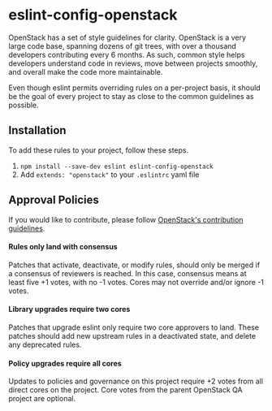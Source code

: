 # eslint-config-openstack

OpenStack has a set of style guidelines for clarity. OpenStack is a very large code base, spanning
dozens of git trees, with over a thousand developers contributing every 6 months. As such, common
style helps developers understand code in reviews, move between projects smoothly, and overall make
the code more maintainable.

Even though eslint permits overriding rules on a per-project basis, it should be the goal of every
project to stay as close to the common guidelines as possible.

## Installation
To add these rules to your project, follow these steps.

1. `npm install --save-dev eslint eslint-config-openstack`
2. Add `extends: "openstack"` to your `.eslintrc` yaml file

## Approval Policies

If you would like to contribute, please follow [OpenStack's contribution guidelines](https://wiki.openstack.org/wiki/How_To_Contribute).


#### Rules only land with consensus
Patches that activate, deactivate, or modify rules, should only be merged if a consensus of
reviewers is reached. In this case, consensus means at least five +1 votes, with no -1 votes. Cores 
may not override and/or ignore -1 votes.

#### Library upgrades require two cores
Patches that upgrade eslint only require two core approvers to land. These patches should add new
upstream rules in a deactivated state, and delete any deprecated rules.

#### Policy upgrades require all cores
Updates to policies and governance on this project require +2 votes from all direct cores on the 
project. Core votes from the parent OpenStack QA project are optional.
